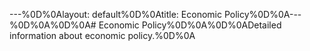 ---%0D%0Alayout: default%0D%0Atitle: Economic Policy%0D%0A---%0D%0A%0D%0A# Economic Policy%0D%0A%0D%0ADetailed information about economic policy.%0D%0A 
